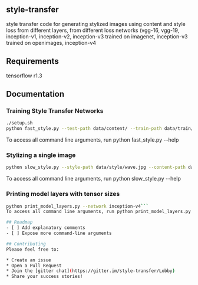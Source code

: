 ## style-transfer
style transfer code for generating stylized images using content and style loss from different layers, from different loss networks (vgg-16, vgg-19, inception-v1, inception-v2, inception-v3 trained on imagenet, inception-v3 trained on openimages, inception-v4

## Requirements
tensorflow r1.3

## Documentation
### Training Style Transfer Networks
```bash
./setup.sh
python fast_style.py --test-path data/content/ --train-path data/train/ --result-path test-fast/ --style-path data/style/wave.jpg
```
To access all command line arguments, run python fast_style.py --help

### Stylizing a single image
```bash
python slow_style.py --style-path data/style/wave.jpg --content-path data/content/stata.jpg --result-path test-slow/
```
To access all command line arguments, run python slow_style.py --help

### Printing model layers with tensor sizes
```bash
python print_model_layers.py --network inception-v4```
To access all command line arguments, run python print_model_layers.py --help

## Roadmap
- [ ] Add explanatory comments
- [ ] Expose more command-line arguments

## Contributing
Please feel free to:

* Create an issue
* Open a Pull Request
* Join the [gitter chat](https://gitter.im/style-transfer/Lobby)
* Share your success stories!
